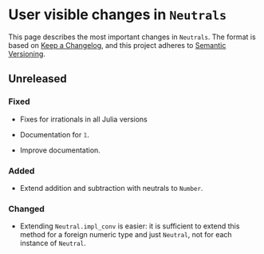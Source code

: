 # User visible changes in `Neutrals`

This page describes the most important changes in `Neutrals`. The format is based on [Keep
a Changelog](https://keepachangelog.com/en/1.1.0/), and this project adheres to [Semantic
Versioning](https://semver.org/spec).

## Unreleased

### Fixed

- Fixes for irrationals in all Julia versions

- Documentation for `𝟙`.

- Improve documentation.

### Added

- Extend addition and subtraction with neutrals to `Number`.

### Changed

- Extending `Neutral.impl_conv` is easier: it is sufficient to extend this method for a
  foreign numeric type and just `Neutral`, not for each instance of `Neutral`.
